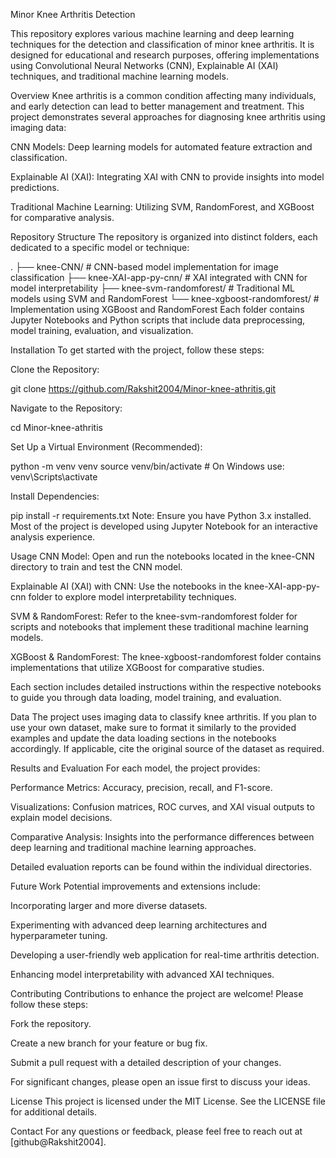 Minor Knee Arthritis Detection


This repository explores various machine learning and deep learning techniques for the detection and classification of minor knee arthritis. It is designed for educational and research purposes, offering implementations using Convolutional Neural Networks (CNN), Explainable AI (XAI) techniques, and traditional machine learning models.

Overview
Knee arthritis is a common condition affecting many individuals, and early detection can lead to better management and treatment. This project demonstrates several approaches for diagnosing knee arthritis using imaging data:

CNN Models: Deep learning models for automated feature extraction and classification.

Explainable AI (XAI): Integrating XAI with CNN to provide insights into model predictions.

Traditional Machine Learning: Utilizing SVM, RandomForest, and XGBoost for comparative analysis.

Repository Structure
The repository is organized into distinct folders, each dedicated to a specific model or technique:

.
├── knee-CNN/                   # CNN-based model implementation for image classification
├── knee-XAI-app-py-cnn/          # XAI integrated with CNN for model interpretability
├── knee-svm-randomforest/       # Traditional ML models using SVM and RandomForest
└── knee-xgboost-randomforest/   # Implementation using XGBoost and RandomForest
Each folder contains Jupyter Notebooks and Python scripts that include data preprocessing, model training, evaluation, and visualization.

Installation
To get started with the project, follow these steps:

Clone the Repository:

git clone https://github.com/Rakshit2004/Minor-knee-athritis.git


Navigate to the Repository:

cd Minor-knee-athritis


Set Up a Virtual Environment (Recommended):

python -m venv venv
source venv/bin/activate   # On Windows use: venv\Scripts\activate


Install Dependencies:

pip install -r requirements.txt
Note: Ensure you have Python 3.x installed. Most of the project is developed using Jupyter Notebook for an interactive analysis experience.

Usage
CNN Model: Open and run the notebooks located in the knee-CNN directory to train and test the CNN model.

Explainable AI (XAI) with CNN: Use the notebooks in the knee-XAI-app-py-cnn folder to explore model interpretability techniques.

SVM & RandomForest: Refer to the knee-svm-randomforest folder for scripts and notebooks that implement these traditional machine learning models.

XGBoost & RandomForest: The knee-xgboost-randomforest folder contains implementations that utilize XGBoost for comparative studies.

Each section includes detailed instructions within the respective notebooks to guide you through data loading, model training, and evaluation.

Data
The project uses imaging data to classify knee arthritis. If you plan to use your own dataset, make sure to format it similarly to the provided examples and update the data loading sections in the notebooks accordingly. If applicable, cite the original source of the dataset as required.

Results and Evaluation
For each model, the project provides:

Performance Metrics: Accuracy, precision, recall, and F1-score.

Visualizations: Confusion matrices, ROC curves, and XAI visual outputs to explain model decisions.

Comparative Analysis: Insights into the performance differences between deep learning and traditional machine learning approaches.

Detailed evaluation reports can be found within the individual directories.

Future Work
Potential improvements and extensions include:

Incorporating larger and more diverse datasets.

Experimenting with advanced deep learning architectures and hyperparameter tuning.

Developing a user-friendly web application for real-time arthritis detection.

Enhancing model interpretability with advanced XAI techniques.

Contributing
Contributions to enhance the project are welcome! Please follow these steps:

Fork the repository.

Create a new branch for your feature or bug fix.

Submit a pull request with a detailed description of your changes.

For significant changes, please open an issue first to discuss your ideas.

License
This project is licensed under the MIT License. See the LICENSE file for additional details.

Contact
For any questions or feedback, please feel free to reach out at [github@Rakshit2004].

